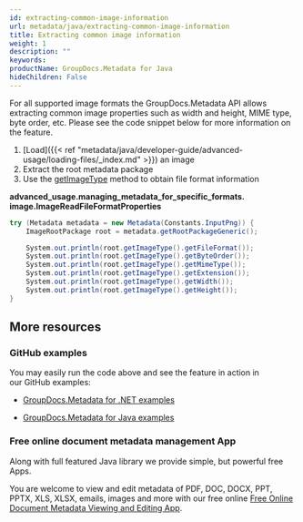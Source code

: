 ```yaml
---
id: extracting-common-image-information
url: metadata/java/extracting-common-image-information
title: Extracting common image information
weight: 1
description: ""
keywords: 
productName: GroupDocs.Metadata for Java
hideChildren: False
---
```

For all supported image formats the GroupDocs.Metadata API allows extracting common image properties such as width and height, MIME type, byte order, etc. Please see the code snippet below for more information on the feature.

1.  [Load]({{< ref "metadata/java/developer-guide/advanced-usage/loading-files/_index.md" >}}) an image
2.  Extract the root metadata package
3.  Use the [getImageType](https://apireference.groupdocs.com/metadata/java/com.groupdocs.metadata.core/ImageRootPackage#getImageType()) method to obtain file format information

**advanced\_usage.managing\_metadata\_for\_specific\_formats.<WBR>image.ImageReadFileFormatProperties**

```csharp
try (Metadata metadata = new Metadata(Constants.InputPng)) {
	ImageRootPackage root = metadata.getRootPackageGeneric();

	System.out.println(root.getImageType().getFileFormat());
	System.out.println(root.getImageType().getByteOrder());
	System.out.println(root.getImageType().getMimeType());
	System.out.println(root.getImageType().getExtension());
	System.out.println(root.getImageType().getWidth());
	System.out.println(root.getImageType().getHeight());
}
```

## More resources

### GitHub examples

You may easily run the code above and see the feature in action in our GitHub examples:

*   [GroupDocs.Metadata for .NET examples](https://github.com/groupdocs-metadata/GroupDocs.Metadata-for-.NET)
    
*   [GroupDocs.Metadata for Java examples](https://github.com/groupdocs-metadata/GroupDocs.Metadata-for-Java)
    

### Free online document metadata management App

Along with full featured Java library we provide simple, but powerful free Apps.

You are welcome to view and edit metadata of PDF, DOC, DOCX, PPT, PPTX, XLS, XLSX, emails, images and more with our free online [Free Online Document Metadata Viewing and Editing App](https://products.groupdocs.app/metadata).
